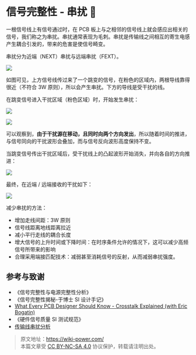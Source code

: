 # 信号完整性 - 串扰 🚧

一根信号线上有信号通过时，在 PCB 板上与之相邻的信号线上就会感应出相关的信号，我们称之为串扰。串扰通常表现为毛刺。串扰是传输线之间相互的寄生电感产生耦合引发的，带来的危害是使信号畸变。

串扰分为近端（NEXT）串扰与远端串扰（FEXT）。

![](https://media.wiki-power.com/img/20211014143734.png)

如图可见，上方信号线传过来了一个跳变的信号，在粉色的区域内，两根导线靠得很近（不符合 3W 原则），所以会产生串扰。下方的导线是受干扰的线。

在跳变信号进入干扰区域（粉色区域）时，开始发生串扰：

![](https://media.wiki-power.com/img/20211014144817.png)

![](https://media.wiki-power.com/img/20211014145322.png)

可以观察到，**由于干扰源在移动，且同时向两个方向发出**，所以随着时间的推进，与信号同向的干扰波形会叠加，而与信号反向波形高度保持不变。

当跳变信号传出干扰区域后，受干扰线上的凸起波形开始消失，并向各自的方向推进：

![](https://media.wiki-power.com/img/20211014145143.png)

最终，在近端 / 远端接收的干扰如下：

![](https://media.wiki-power.com/img/20211014150220.png)

减少串扰的方法：

- 增加走线间距：3W 原则
- 信号线距离地线距离拉近
- 减小平行走线的耦合长度
- 增大信号的上升时间或下降时间：在时序条件允许的情况下，这可以减少高频信号所带来的影响
- 合理采用端接匹配技术：减弱甚至消耗信号的反射，从而减弱串扰强度。

## 参考与致谢

- 《信号完整性与电源完整性分析》
- 《信号完整性揭秘-于博士 SI 设计手记》
- [What Every PCB Designer Should Know - Crosstalk Explained (with Eric Bogatin)](https://www.youtube.com/watch?v=EF7SxgcDfCo)
- 《硬件信号质量 SI 测试规范》
- [传输线串扰分析](https://blog.csdn.net/weixin_40877615/article/details/95329866)

> 原文地址：<https://wiki-power.com/>  
> 本篇文章受 [CC BY-NC-SA 4.0](https://creativecommons.org/licenses/by/4.0/deed.zh) 协议保护，转载请注明出处。
